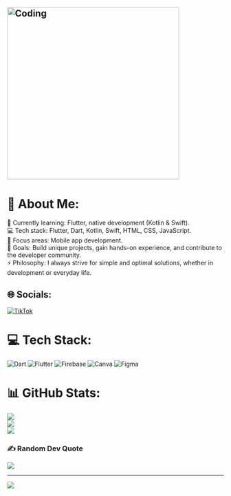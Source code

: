 ## <img align="center" alt="Coding" width="400" src="https://media.tenor.com/2znYAjy7LOMAAAAM/sanji.gif">


# 💫 About Me:
🌱 Currently learning: Flutter, native development (Kotlin & Swift).<br>💻 Tech stack: Flutter, Dart, Kotlin, Swift, HTML, CSS, JavaScript.<br>🎯 Focus areas: Mobile app development.<br>🚀 Goals: Build unique projects, gain hands-on experience, and contribute to the developer community.<br>⚡ Philosophy: I always strive for simple and optimal solutions, whether in development or everyday life.


## 🌐 Socials:
[![TikTok](https://img.shields.io/badge/TikTok-%23000000.svg?logo=TikTok&logoColor=white)](https://tiktok.com/@dolbobob0) 

# 💻 Tech Stack:
![Dart](https://img.shields.io/badge/dart-%230175C2.svg?style=for-the-badge&logo=dart&logoColor=white) ![Flutter](https://img.shields.io/badge/Flutter-%2302569B.svg?style=for-the-badge&logo=Flutter&logoColor=white) ![Firebase](https://img.shields.io/badge/firebase-a08021?style=for-the-badge&logo=firebase&logoColor=ffcd34) ![Canva](https://img.shields.io/badge/Canva-%2300C4CC.svg?style=for-the-badge&logo=Canva&logoColor=white) ![Figma](https://img.shields.io/badge/figma-%23F24E1E.svg?style=for-the-badge&logo=figma&logoColor=white)
# 📊 GitHub Stats:
![](https://github-readme-stats.vercel.app/api?username=dolbobob00&theme=blue_navy&hide_border=false&include_all_commits=true&count_private=true)<br/>
![](https://github-readme-streak-stats.herokuapp.com/?user=dolbobob00&theme=blue_navy&hide_border=false)<br/>
![](https://github-readme-stats.vercel.app/api/top-langs/?username=dolbobob00&theme=blue_navy&hide_border=false&include_all_commits=true&count_private=true&layout=compact)

### ✍️ Random Dev Quote
![](https://quotes-github-readme.vercel.app/api?type=horizontal&theme=radical)

---
[![](https://visitcount.itsvg.in/api?id=dolbobob00&icon=0&color=0)](https://visitcount.itsvg.in)
